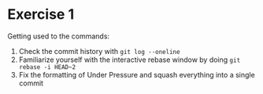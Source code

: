# Exercise 1

Getting used to the commands:

1. Check the commit history with `git log --oneline`
2. Familiarize yourself with the interactive rebase window by doing `git rebase -i HEAD~2`
3. Fix the formatting of Under Pressure and squash everything into a single commit